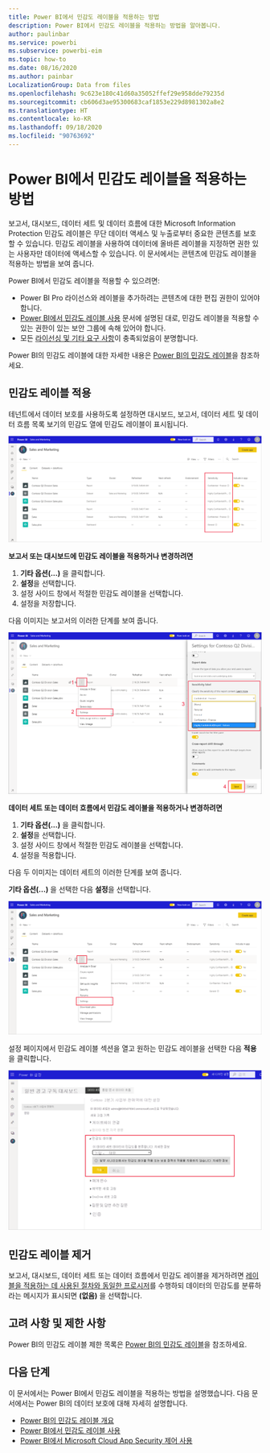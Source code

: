 ```yaml
---
title: Power BI에서 민감도 레이블을 적용하는 방법
description: Power BI에서 민감도 레이블을 적용하는 방법을 알아봅니다.
author: paulinbar
ms.service: powerbi
ms.subservice: powerbi-eim
ms.topic: how-to
ms.date: 08/16/2020
ms.author: painbar
LocalizationGroup: Data from files
ms.openlocfilehash: 9c623e180c41d60a35052ffef29e958dde79235d
ms.sourcegitcommit: cb606d3ae95300683caf1853e229d8981302a8e2
ms.translationtype: HT
ms.contentlocale: ko-KR
ms.lasthandoff: 09/18/2020
ms.locfileid: "90763692"
---
```

# <a name="how-to-apply-sensitivity-labels-in-power-bi"></a>Power BI에서 민감도 레이블을 적용하는 방법

보고서, 대시보드, 데이터 세트 및 데이터 흐름에 대한 Microsoft Information Protection 민감도 레이블은 무단 데이터 액세스 및 누출로부터 중요한 콘텐츠를 보호할 수 있습니다. 민감도 레이블을 사용하여 데이터에 올바른 레이블을 지정하면 권한 있는 사용자만 데이터에 액세스할 수 있습니다. 이 문서에서는 콘텐츠에 민감도 레이블을 적용하는 방법을 보여 줍니다.

Power BI에서 민감도 레이블을 적용할 수 있으려면:
* Power BI Pro 라이선스와 레이블을 추가하려는 콘텐츠에 대한 편집 권한이 있어야 합니다.
* [Power BI에서 민감도 레이블 사용](./service-security-enable-data-sensitivity-labels.md) 문서에 설명된 대로, 민감도 레이블을 적용할 수 있는 권한이 있는 보안 그룹에 속해 있어야 합니다.
* 모든 [라이선싱 및 기타 요구 사항](./service-security-enable-data-sensitivity-labels.md#licensing-and-requirements)이 충족되었음이 분명합니다.

Power BI의 민감도 레이블에 대한 자세한 내용은 [Power BI의 민감도 레이블](service-security-sensitivity-label-overview.md)을 참조하세요.

## <a name="applying-sensitivity-labels"></a>민감도 레이블 적용

테넌트에서 데이터 보호를 사용하도록 설정하면 대시보드, 보고서, 데이터 세트 및 데이터 흐름 목록 보기의 민감도 열에 민감도 레이블이 표시됩니다.

![민감도 레이블 사용](media/service-security-apply-data-sensitivity-labels/apply-data-sensitivity-labels-01.png)

**보고서 또는 대시보드에 민감도 레이블을 적용하거나 변경하려면**
1. **기타 옵션(...)** 을 클릭합니다.
1. **설정**을 선택합니다.
1. 설정 사이드 창에서 적절한 민감도 레이블을 선택합니다.
1. 설정을 저장합니다.

다음 이미지는 보고서의 이러한 단계를 보여 줍니다.

![민감도 레이블 설정](media/service-security-apply-data-sensitivity-labels/apply-data-sensitivity-labels-02.png)

**데이터 세트 또는 데이터 흐름에서 민감도 레이블을 적용하거나 변경하려면**

1. **기타 옵션(...)** 을 클릭합니다.
1. **설정**을 선택합니다.
1. 설정 사이드 창에서 적절한 민감도 레이블을 선택합니다.
1. 설정을 적용합니다.

다음 두 이미지는 데이터 세트의 이러한 단계를 보여 줍니다.

**기타 옵션(...)** 을 선택한 다음 **설정**을 선택합니다.

![데이터 세트 설정 열기](media/service-security-apply-data-sensitivity-labels/apply-data-sensitivity-labels-05.png)

설정 페이지에서 민감도 레이블 섹션을 열고 원하는 민감도 레이블을 선택한 다음 **적용**을 클릭합니다.

![민감도 레이블 선택](media/service-security-apply-data-sensitivity-labels/apply-data-sensitivity-labels-06.png)

## <a name="removing-sensitivity-labels"></a>민감도 레이블 제거
보고서, 대시보드, 데이터 세트 또는 데이터 흐름에서 민감도 레이블을 제거하려면 [레이블을 적용하는 데 사용된 절차와 동일한 프로시저](#applying-sensitivity-labels)를 수행하되 데이터의 민감도를 분류하라는 메시지가 표시되면 **(없음)** 을 선택합니다. 

## <a name="considerations-and-limitations"></a>고려 사항 및 제한 사항

Power BI의 민감도 레이블 제한 목록은 [Power BI의 민감도 레이블](service-security-sensitivity-label-overview.md#limitations)을 참조하세요.

## <a name="next-steps"></a>다음 단계

이 문서에서는 Power BI에서 민감도 레이블을 적용하는 방법을 설명했습니다. 다음 문서에서는 Power BI의 데이터 보호에 대해 자세히 설명합니다. 

* [Power BI의 민감도 레이블 개요](./service-security-sensitivity-label-overview.md)
* [Power BI에서 민감도 레이블 사용](./service-security-enable-data-sensitivity-labels.md)
* [Power BI에서 Microsoft Cloud App Security 제어 사용](./service-security-using-microsoft-cloud-app-security-controls.md)